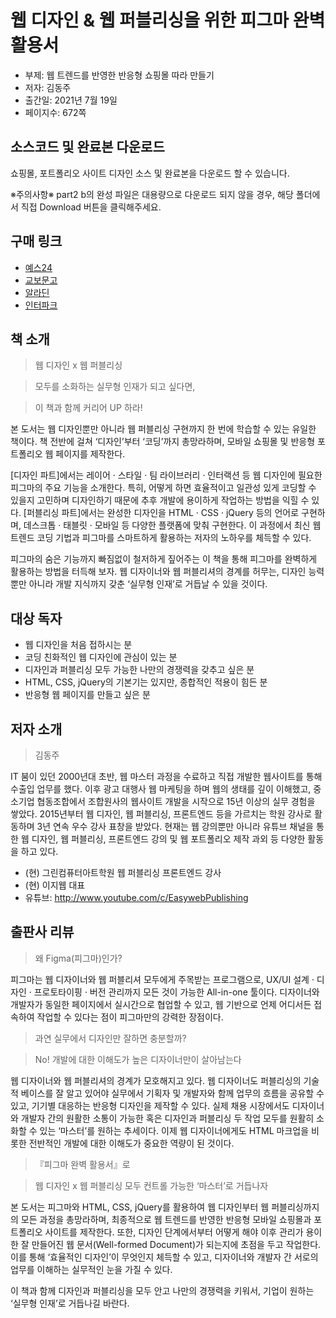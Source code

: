 # 웹 디자인 & 웹 퍼블리싱을 위한 피그마 완벽 활용서
- 부제: 웹 트렌드를 반영한 반응형 쇼핑몰 따라 만들기
- 저자: 김동주
- 출간일: 2021년 7월 19일
- 페이지수: 672쪽

## 소스코드 및 완료본 다운로드
쇼핑몰, 포트폴리오 사이트 디자인 소스 및 완료본을 다운로드 할 수 있습니다.

※주의사항※ part2 b의 완성 파일은 대용량으로 다운로드 되지 않을 경우, 해당 폴더에서 직접 Download 버튼을 클릭해주세요.

## 구매 링크

- [예스24](http://www.yes24.com/Product/Goods/102591441)
- [교보문고](http://www.kyobobook.co.kr/product/detailViewKor.laf?ejkGb=KOR&mallGb=KOR&barcode=9791165920739&orderClick=LAG&Kc=)
- [알라딘](https://www.aladin.co.kr/shop/wproduct.aspx?ItemId=275035527)
- [인터파크](http://book.interpark.com/product/BookDisplay.do?_method=detail&sc.shopNo=0000400000&sc.prdNo=352137636&pis1=book&pis2=product)

## 책 소개
> 웹 디자인 x 웹 퍼블리싱

> 모두를 소화하는 실무형 인재가 되고 싶다면,

> 이 책과 함께 커리어 UP 하라!

본 도서는 웹 디자인뿐만 아니라 웹 퍼블리싱 구현까지 한 번에 학습할 수 있는 유일한 책이다. 책 전반에 걸쳐 ‘디자인’부터 ‘코딩’까지 총망라하며, 모바일 쇼핑몰 및 반응형 포트폴리오 웹 페이지를 제작한다.

[디자인 파트]에서는 레이어 · 스타일 · 팀 라이브러리 · 인터랙션 등 웹 디자인에 필요한 피그마의 주요 기능을 소개한다. 특히, 어떻게 하면 효율적이고 일관성 있게 코딩할 수 있을지 고민하며 디자인하기 때문에 추후 개발에 용이하게 작업하는 방법을 익힐 수 있다. [퍼블리싱 파트]에서는 완성한 디자인을 HTML · CSS · jQuery 등의 언어로 구현하며, 데스크톱 · 태블릿 · 모바일 등 다양한 플랫폼에 맞춰 구현한다. 이 과정에서 최신 웹 트렌드 코딩 기법과 피그마를 스마트하게 활용하는 저자의 노하우를 체득할 수 있다.

피그마의 숨은 기능까지 빠짐없이 철저하게 짚어주는 이 책을 통해 피그마를 완벽하게 활용하는 방법을 터득해 보자. 웹 디자이너와 웹 퍼블리셔의 경계를 허무는, 디자인 능력뿐만 아니라 개발 지식까지 갖춘 ‘실무형 인재’로 거듭날 수 있을 것이다.

## 대상 독자

* 웹 디자인을 처음 접하시는 분
* 코딩 친화적인 웹 디자인에 관심이 있는 분
* 디자인과 퍼블리싱 모두 가능한 나만의 경쟁력을 갖추고 싶은 분
* HTML, CSS, jQuery의 기본기는 있지만, 종합적인 적용이 힘든 분
* 반응형 웹 페이지를 만들고 싶은 분

## 저자 소개
> 김동주

IT 붐이 있던 2000년대 초반, 웹 마스터 과정을 수료하고 직접 개발한 웹사이트를 통해 수출입 업무를 했다. 이후 광고 대행사 웹 마케팅을 하며 웹의 생태를 깊이 이해했고, 중소기업 협동조합에서 조합원사의 웹사이트 개발을 시작으로 15년 이상의 실무 경험을 쌓았다. 2015년부터 웹 디자인, 웹 퍼블리싱, 프론트엔드 등을 가르치는 학원 강사로 활동하며 3년 연속 우수 강사 표창을 받았다. 현재는 웹 강의뿐만 아니라 유튜브 채널을 통한 웹 디자인, 웹 퍼블리싱, 프론트엔드 강의 및 웹 포트폴리오 제작 과외 등 다양한 활동을 하고 있다.

- (현) 그린컴퓨터아트학원 웹 퍼블리싱 프론트엔드 강사
- (현) 이지웹 대표
- 유튜브: http://www.youtube.com/c/EasywebPublishing

## 출판사 리뷰
> 왜 Figma(피그마)인가?

피그마는 웹 디자이너와 웹 퍼블리셔 모두에게 주목받는 프로그램으로, UX/UI 설계 · 디자인 · 프로토타이핑 · 버전 관리까지 모든 것이 가능한 All-in-one 툴이다. 디자이너와 개발자가 동일한 페이지에서 실시간으로 협업할 수 있고, 웹 기반으로 언제 어디서든 접속하여 작업할 수 있다는 점이 피그마만의 강력한 장점이다.


> 과연 실무에서 디자인만 잘하면 충분할까?

> No! 개발에 대한 이해도가 높은 디자이너만이 살아남는다

웹 디자이너와 웹 퍼블리셔의 경계가 모호해지고 있다. 웹 디자이너도 퍼블리싱의 기술적 베이스를 잘 알고 있어야 실무에서 기획자 및 개발자와 함께 업무의 흐름을 공유할 수 있고, 기기별 대응하는 반응형 디자인을 제작할 수 있다. 실제 채용 시장에서도 디자이너와 개발자 간의 원활한 소통이 가능한 혹은 디자인과 퍼블리싱 두 작업 모두를 원활히 소화할 수 있는 ‘마스터’를 원하는 추세이다. 이제 웹 디자이너에게도 HTML 마크업을 비롯한 전반적인 개발에 대한 이해도가 중요한 역량이 된 것이다.


> 『피그마 완벽 활용서』로

> 웹 디자인 x 웹 퍼블리싱 모두 컨트롤 가능한 ‘마스터’로 거듭나자

본 도서는 피그마와 HTML, CSS, jQuery를 활용하여 웹 디자인부터 웹 퍼블리싱까지의 모든 과정을 총망라하며, 최종적으로 웹 트렌드를 반영한 반응형 모바일 쇼핑몰과 포트폴리오 사이트를 제작한다. 또한, 디자인 단계에서부터 어떻게 해야 이후 관리가 용이한 잘 만들어진 웹 문서(Well-formed Document)가 되는지에 초점을 두고 작업한다. 이를 통해 ‘효율적인 디자인’이 무엇인지 체득할 수 있고, 디자이너와 개발자 간 서로의 업무를 이해하는 실무적인 눈을 가질 수 있다.

이 책과 함께 디자인과 퍼블리싱을 모두 안고 나만의 경쟁력을 키워서, 기업이 원하는 ‘실무형 인재’로 거듭나길 바란다.


